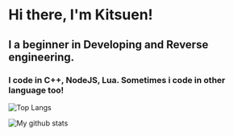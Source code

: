 # Hi there, I'm Kitsuen!
## I a beginner in Developing and Reverse engineering.
### I code in C++, NodeJS, Lua. Sometimes i code in other language too!

![Top Langs](https://github-readme-stats.vercel.app/api/top-langs/?username=Kitsuen&layout=compact&theme=tokyonight)

![My github stats](https://github-readme-stats.vercel.app/api?username=Kitsuen&show_icons=true&theme=tokyonight)
